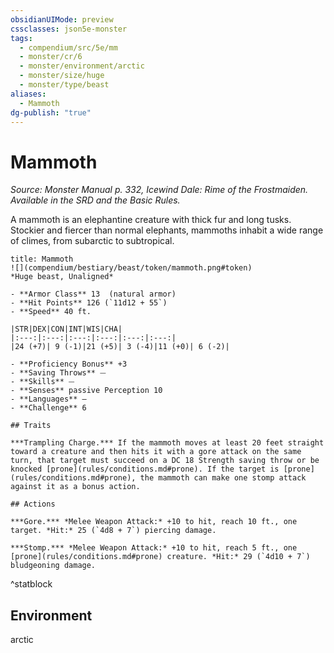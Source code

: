 ```yaml
---
obsidianUIMode: preview
cssclasses: json5e-monster
tags:
  - compendium/src/5e/mm
  - monster/cr/6
  - monster/environment/arctic
  - monster/size/huge
  - monster/type/beast
aliases:
  - Mammoth
dg-publish: "true"
---
```

# Mammoth
*Source: Monster Manual p. 332, Icewind Dale: Rime of the Frostmaiden. Available in the SRD and the Basic Rules.*  

A mammoth is an elephantine creature with thick fur and long tusks. Stockier and fiercer than normal elephants, mammoths inhabit a wide range of climes, from subarctic to subtropical.

```ad-statblock
title: Mammoth
![](compendium/bestiary/beast/token/mammoth.png#token)
*Huge beast, Unaligned*

- **Armor Class** 13  (natural armor)
- **Hit Points** 126 (`11d12 + 55`)
- **Speed** 40 ft.

|STR|DEX|CON|INT|WIS|CHA|
|:---:|:---:|:---:|:---:|:---:|:---:|
|24 (+7)| 9 (-1)|21 (+5)| 3 (-4)|11 (+0)| 6 (-2)|

- **Proficiency Bonus** +3
- **Saving Throws** ⏤
- **Skills** ⏤
- **Senses** passive Perception 10
- **Languages** —
- **Challenge** 6

## Traits

***Trampling Charge.*** If the mammoth moves at least 20 feet straight toward a creature and then hits it with a gore attack on the same turn, that target must succeed on a DC 18 Strength saving throw or be knocked [prone](rules/conditions.md#prone). If the target is [prone](rules/conditions.md#prone), the mammoth can make one stomp attack against it as a bonus action.

## Actions

***Gore.*** *Melee Weapon Attack:* +10 to hit, reach 10 ft., one target. *Hit:* 25 (`4d8 + 7`) piercing damage.

***Stomp.*** *Melee Weapon Attack:* +10 to hit, reach 5 ft., one [prone](rules/conditions.md#prone) creature. *Hit:* 29 (`4d10 + 7`) bludgeoning damage.
```
^statblock

## Environment

arctic